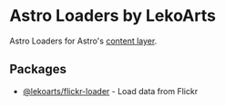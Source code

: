 # Astro Loaders by LekoArts

Astro Loaders for Astro's [content layer](https://docs.astro.build/en/guides/content-collections/).

## Packages

- [@lekoarts/flickr-loader](./packages/flickr/) - Load data from Flickr
